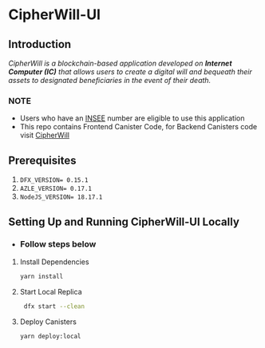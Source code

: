 # CipherWill-UI

## Introduction

<i>
CipherWill is a blockchain-based application developed on <b>Internet Computer (IC)</b> that allows users to create a digital will and bequeath their assets to designated beneficiaries in the event of their death.
</i>

### NOTE

- Users who have an [INSEE](https://www.insee.fr/en/accueil) number are eligible to use this application
- This repo contains Frontend Canister Code, for Backend Canisters code visit [CipherWill](https://github.com/Xbtiou/CipherWill-CipherWill/tree/main/InhertiX-CipherWill-Backend)

## Prerequisites

1. `DFX_VERSION= 0.15.1`
2. `AZLE_VERSION= 0.17.1`
3. `NodeJS_VERSION= 18.17.1`

## Setting Up and Running CipherWill-UI Locally

- <h3>Follow steps below</h3>

1. Install Dependencies

   ```bash
   yarn install
   ```

2. Start Local Replica

   ```bash
    dfx start --clean
   ```

3. Deploy Canisters

   ```bash
   yarn deploy:local
   ```
